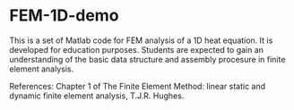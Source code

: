 # FEM-1D-demo
This is a set of Matlab code for FEM analysis of a 1D heat equation. It is developed for education purposes. Students are expected to gain an understanding of the basic data structure and assembly procesure in finite element analysis.

References: Chapter 1 of The Finite Element Method: linear static and dynamic finite element analysis, T.J.R. Hughes.
